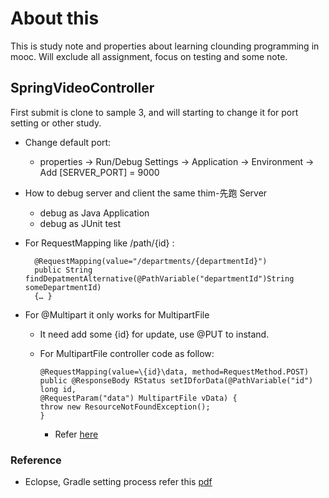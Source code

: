 # About this
This is study note and properties about learning clounding programming in mooc. Will exclude all assignment, focus on testing and some note.

## SpringVideoController
First submit is clone to sample 3, and will starting to change it for port setting or other study.

- Change default port:
  - properties -> Run/Debug Settings -> Application -> Environment -> Add [SERVER_PORT] = 9000
- How to debug server and client the same thim-先跑 Server   
  - debug as Java Application 
  - debug as JUnit test  
- For RequestMapping like /path/{id} :

		@RequestMapping(value="/departments/{departmentId}")
		public String 	findDepatmentAlternative(@PathVariable("departmentId")String someDepartmentId)
        {… }          

- For @Multipart it only works for MultipartFile
  -  It need add some {id} for update, use @PUT to instand.
  - For MultipartFile controller code as follow:
  
		@RequestMapping(value=\{id}\data, method=RequestMethod.POST)
		public @ResponseBody RStatus setIDforData(@PathVariable("id") long id,
		@RequestParam("data") MultipartFile vData) {
		throw new ResourceNotFoundException();
		}
    - Refer [here](http://stackoverflow.com/questions/24985832/405-method-not-allowed-with-spring)	
	
   
          
### Reference
 - Eclopse, Gradle setting process refer this [pdf](https://d28rh4a8wq0iu5.cloudfront.net/mobilecloud/docs/Cloud%20Services%20Setup%20Corrected.pdf?response-content-type=application%2Foctet-stream&a=1&response-content-disposition=attachment)
 
 
 
 
 
   
